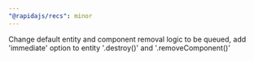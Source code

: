 ```yaml
---
"@rapidajs/recs": minor
---
```


Change default entity and component removal logic to be queued, add 'immediate' option to entity '.destroy()' and '.removeComponent()'

